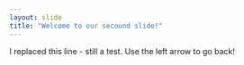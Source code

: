 ```yaml
---
layout: slide
title: "Welcome to our secound slide!"
---
```

I replaced this line - still a test.
Use the left arrow to go back!
